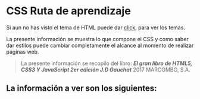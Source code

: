 # CSS Ruta de aprendizaje

Si aun no has visto el tema de HTML puede dar [click](https://github.com/Hydr0bius/HTML/blob/main/README.md), para ver los temas.

La presente información se muestra lo que compone el CSS y como saber dar estilos puede cambiar completamente el alcance al momento de realizar páginas web.

>La presente información se recopilo del libro: ***El gran libro de HTML5, CSS3 Y JavaScript 2er edición J.D Gauchat*** 2017 MARCOMBO, S.A.

## La información a ver son los siguientes:

